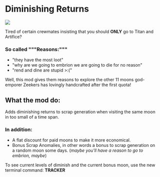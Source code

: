 # Diminishing Returns

[![](https://img.shields.io/badge/JackEhttack-DiminishingReturns-blue?logo=thunderstore)](https://thunderstore.io/c/lethal-company/p/JackEhttack/DiminishingReturns/)

Tired of certain crewmates insisting that you should **ONLY** go to Titan and Artifice?

### So called """Reasons:"""
- "they have the most loot"
- "why are we going to embrion we are going to die for no reason"
- "rend and dine are stupid >:("

Well, this mod gives them reasons to explore the other 11 moons god-emporer Zeekers has lovingly handcrafted after the first quota!

## What the mod do:

Adds diminishing returns to scrap generation when visiting the same moon in too small of a time span.

### In addition:
- A flat discount for paid moons to make it more economical.
- Bonus Scrap Anomalies, in other words a bonus to scrap generation on a random moon some days. (_maybe you'll have a reason to go to embrion, maybe_)

To see current levels of diminish and the current bonus moon, use the new terminal command: **TRACKER**


